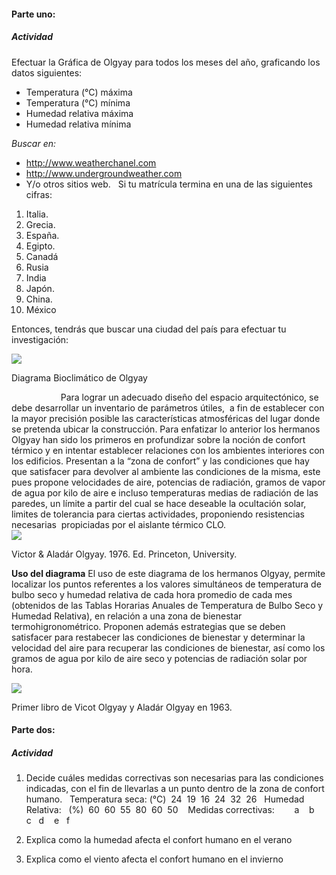 #### Parte uno:

##### Actividad
Efectuar la Gráfica de Olgyay para todos los meses del año, graficando los datos siguientes:

- Temperatura (°C) máxima
- Temperatura (°C) mínima
- Humedad relativa máxima
- Humedad relativa mínima

*Buscar en:*
- http://www.weatherchanel.com
- http://www.undergroundweather.com
- Y/o otros sitios web.
 
Si tu matrícula termina en una de las siguientes cifras:

1. Italia.
2. Grecia.
3. España.
4. Egipto.
5. Canadá
6. Rusia
7. India
8. Japón.
9.  China.
10. México

Entonces, tendrás que buscar una ciudad del país para efectuar tu investigación:

<div class="mdl-grid">
<div class="mdl-cell mdl-cell--12-col mdl-typography--text-center">
<img src="./content/2/M2.15/Grafica_de_Olgyay..jpg">
<p>
Diagrama Bioclimático de Olgyay
</p>
</div>
</div>
                   
Para lograr un adecuado diseño del espacio arquitectónico, se debe desarrollar un inventario de parámetros útiles,  a fin de establecer con la mayor precisión posible las características atmosféricas del lugar donde se pretenda ubicar la construcción. Para enfatizar lo anterior los hermanos Olgyay han sido los primeros en profundizar sobre la noción de confort térmico y en intentar establecer relaciones con los ambientes interiores con los edificios. Presentan a la “zona de confort” y las condiciones que hay que satisfacer para devolver al ambiente las condiciones de la misma, este pues propone velocidades de aire, potencias de radiación, gramos de vapor de agua por kilo de aire e incluso temperaturas medias de radiación de las paredes, un límite a partir del cual se hace deseable la ocultación solar, limites de tolerancia para ciertas actividades, proponiendo resistencias necesarias  propiciadas por el aislante térmico CLO.

<div class="mdl-grid">
<div class="mdl-cell mdl-cell--12-col mdl-typography--text-center">
<img src="./content/2/M2.15/Victor_y_Aladar_Olgyay.jpg">
<p>
Victor & Aladár Olgyay. 1976. Ed. Princeton, University.
</p>
</div>
</div>

**Uso del diagrama**
El uso de este diagrama de los hermanos Olgyay, permite localizar los puntos referentes a los valores simultáneos de temperatura de bulbo seco y humedad relativa de cada hora promedio de cada mes (obtenidos de las Tablas Horarias Anuales de Temperatura de Bulbo Seco y Humedad Relativa),  en relación a una zona de bienestar  termohigronométrico. Proponen además estrategias que se deben satisfacer para restabecer las condiciones de bienestar y determinar la velocidad del aire para recuperar las condiciones de bienestar, así como los gramos de agua por kilo  de aire seco y potencias de radiación solar por hora.

<div class="mdl-grid">
<div class="mdl-cell mdl-cell--12-col mdl-typography--text-center">
<img src="./content/2/M2.15/Libro_de__OLgyay.jpg">
<p>
Primer libro de Vicot Olgyay y Aladár Olgyay en 1963.
</p>
</div>
</div>


#### Parte dos:

##### Actividad


1. Decide cuáles medidas correctivas son necesarias para las condiciones indicadas, con el fin de llevarlas a un punto dentro de la zona de confort humano.
 
Temperatura seca:
    (°C)  24  19  16  24  32  26
 
Humedad Relativa:  
    (%)  60  60  55  80  60  50 
 
Medidas correctivas:       
    a    b    c   d    e   f 
 


2. Explica como la humedad afecta el confort humano en el verano
3. Explica como el viento afecta el confort humano en el invierno

 
